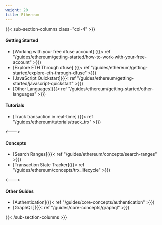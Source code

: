 ```yaml
---
weight: 20
title: Ethereum
---
```


{{< sub-section-columns  class="col-4" >}}

#### Getting Started
* [Working with your free dfuse account] ({{< ref "/guides/ethereum/getting-started/how-to-work-with-your-free-account" >}})
* [Explore ETH Through dfuse] ({{< ref "/guides/ethereum/getting-started/explore-eth-through-dfuse" >}})
* [JavaScript Quickstart]({{< ref "/guides/ethereum/getting-started/javascript-quickstart" >}})
* [Other Languages]({{< ref "/guides/ethereum/getting-started/other-languages" >}})

#### Tutorials
* [Track transaction in real-time] ({{< ref "/guides/ethereum/tutorials/track_trx" >}})

<--->

#### Concepts
* [Search Ranges]({{< ref "/guides/ethereum/concepts/search-ranges" >}})
* [Transaction State Tracker]({{< ref "/guides/ethereum/concepts/trx_lifecycle" >}})

<--->

#### Other Guides

* [Authentication]({{< ref "/guides/core-concepts/authentication" >}})
* [GraphQL]({{< ref "/guides/core-concepts/graphql" >}})

{{< /sub-section-columns >}}

